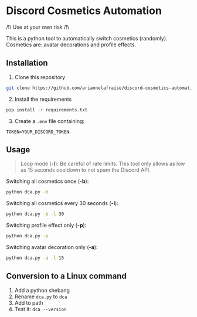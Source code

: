 # Discord Cosmetics Automation

/!\ Use at your own risk /!\

This is a python tool to automatically switch cosmetics (randomly). Cosmetics are: avatar decorations and profile effects.

## Installation
1. Clone this repository
```sh
git clone https://github.com/ariannelafraise/discord-cosmetics-automation.git
```
2. Install the requirements
```sh
pip install -r requirements.txt
```
3. Create a `.env` file containing:
```
TOKEN=YOUR_DISCORD_TOKEN
```

## Usage
>Loop mode (**-l**): Be careful of rate limits. This tool only allows as low as 15 seconds cooldown to not spam the Discord API.

Switching all cosmetics once (**-b**):
```sh
python dca.py -b
```
Switching all cosmetics every 30 seconds (**-l**):
```sh
python dca.py -b -l 30
```
Switching profile effect only (**-p**):
```sh
python dca.py -p
```
Switching avatar decoration only (**-a**):
```sh
python dca.py -a -l 15
```

## Conversion to a Linux command
1. Add a python shebang
2. Rename `dca.py` to `dca`
3. Add to path
4. Test it: `dca --version`